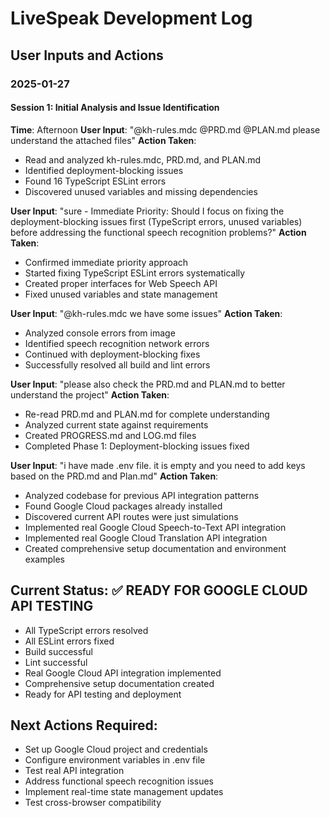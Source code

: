 # LiveSpeak Development Log

## User Inputs and Actions

### 2025-01-27

#### Session 1: Initial Analysis and Issue Identification
**Time**: Afternoon
**User Input**: "@kh-rules.mdc @PRD.md @PLAN.md please understand the attached files"
**Action Taken**: 
- Read and analyzed kh-rules.mdc, PRD.md, and PLAN.md
- Identified deployment-blocking issues
- Found 16 TypeScript ESLint errors
- Discovered unused variables and missing dependencies

**User Input**: "sure - Immediate Priority: Should I focus on fixing the deployment-blocking issues first (TypeScript errors, unused variables) before addressing the functional speech recognition problems?"
**Action Taken**: 
- Confirmed immediate priority approach
- Started fixing TypeScript ESLint errors systematically
- Created proper interfaces for Web Speech API
- Fixed unused variables and state management

**User Input**: "@kh-rules.mdc we have some issues"
**Action Taken**: 
- Analyzed console errors from image
- Identified speech recognition network errors
- Continued with deployment-blocking fixes
- Successfully resolved all build and lint errors

**User Input**: "please also check the PRD.md and PLAN.md to better understand the project"
**Action Taken**: 
- Re-read PRD.md and PLAN.md for complete understanding
- Analyzed current state against requirements
- Created PROGRESS.md and LOG.md files
- Completed Phase 1: Deployment-blocking issues fixed

**User Input**: "i have made .env file. it is empty and you need to add keys based on the PRD.md and Plan.md"
**Action Taken**: 
- Analyzed codebase for previous API integration patterns
- Found Google Cloud packages already installed
- Discovered current API routes were just simulations
- Implemented real Google Cloud Speech-to-Text API integration
- Implemented real Google Cloud Translation API integration
- Created comprehensive setup documentation and environment examples

## Current Status: ✅ READY FOR GOOGLE CLOUD API TESTING
- All TypeScript errors resolved
- All ESLint errors fixed
- Build successful
- Lint successful
- Real Google Cloud API integration implemented
- Comprehensive setup documentation created
- Ready for API testing and deployment

## Next Actions Required:
- Set up Google Cloud project and credentials
- Configure environment variables in .env file
- Test real API integration
- Address functional speech recognition issues
- Implement real-time state management updates
- Test cross-browser compatibility
